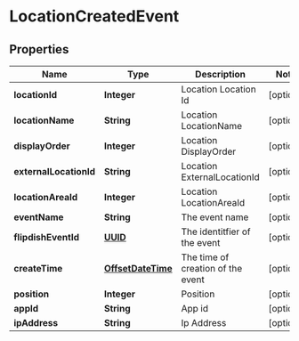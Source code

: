 
# LocationCreatedEvent

## Properties
Name | Type | Description | Notes
------------ | ------------- | ------------- | -------------
**locationId** | **Integer** | Location Location Id |  [optional]
**locationName** | **String** | Location LocationName |  [optional]
**displayOrder** | **Integer** | Location DisplayOrder |  [optional]
**externalLocationId** | **String** | Location ExternalLocationId |  [optional]
**locationAreaId** | **Integer** | Location LocationAreaId |  [optional]
**eventName** | **String** | The event name |  [optional]
**flipdishEventId** | [**UUID**](UUID.md) | The identitfier of the event |  [optional]
**createTime** | [**OffsetDateTime**](OffsetDateTime.md) | The time of creation of the event |  [optional]
**position** | **Integer** | Position |  [optional]
**appId** | **String** | App id |  [optional]
**ipAddress** | **String** | Ip Address |  [optional]



